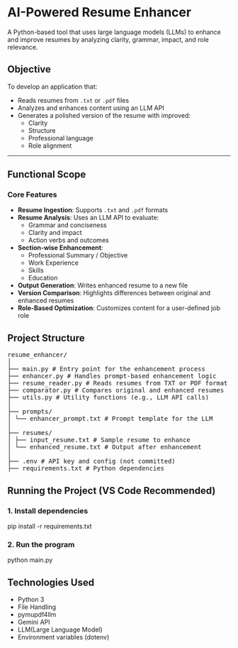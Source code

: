 # AI-Powered Resume Enhancer

A Python-based tool that uses large language models (LLMs) to enhance and improve resumes by analyzing clarity, grammar, impact, and role relevance.
##  Objective

To develop an application that:
- Reads resumes from `.txt` or `.pdf` files
- Analyzes and enhances content using an LLM API
- Generates a polished version of the resume with improved:
  - Clarity
  - Structure
  - Professional language
  - Role alignment

---

##  Functional Scope

### Core Features
- **Resume Ingestion**: Supports `.txt` and `.pdf` formats
- **Resume Analysis**: Uses an LLM API to evaluate:
  - Grammar and conciseness
  - Clarity and impact
  - Action verbs and outcomes
- **Section-wise Enhancement**:
  - Professional Summary / Objective
  - Work Experience
  - Skills
  - Education
- **Output Generation**: Writes enhanced resume to a new file
- **Version Comparison**: Highlights differences between original and enhanced resumes
- **Role-Based Optimization**: Customizes content for a user-defined job role

##  Project Structure
<pre>
resume_enhancer/
│
├── main.py # Entry point for the enhancement process
├── enhancer.py # Handles prompt-based enhancement logic
├── resume_reader.py # Reads resumes from TXT or PDF format
├── comparator.py # Compares original and enhanced resumes
├── utils.py # Utility functions (e.g., LLM API calls)
│
├── prompts/
│ └── enhancer_prompt.txt # Prompt template for the LLM
│
├── resumes/
│ ├── input_resume.txt # Sample resume to enhance
│ └── enhanced_resume.txt # Output after enhancement
│
├── .env # API key and config (not committed)
├── requirements.txt # Python dependencies
</pre>

## Running the Project (VS Code Recommended)
### 1. Install dependencies
pip install -r requirements.txt
### 2. Run the program
python main.py

## Technologies Used
 - Python 3
 - File Handling 
 - pymupdf4llm
 - Gemini API 
 - LLM(Large Language Model)
 - Environment variables (dotenv)
